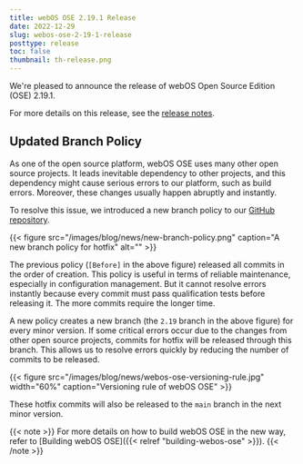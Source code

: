 ```yaml
---
title: webOS OSE 2.19.1 Release
date: 2022-12-29
slug: webos-ose-2-19-1-release
posttype: release
toc: false
thumbnail: th-release.png
---
```


We're pleased to announce the release of webOS Open Source Edition (OSE) 2.19.1.

For more details on this release, see the [release notes](/about/release-notes/webos-ose-2-19-1-release-notes).

## Updated Branch Policy

As one of the open source platform, webOS OSE uses many other open source projects. It leads inevitable dependency to other projects, and this dependency might cause serious errors to our platform, such as build errors. Moreover, these changes usually happen abruptly and instantly.

To resolve this issue, we introduced a new branch policy to our [GitHub repository](https://github.com/webosose/build-webos).

{{< figure src="/images/blog/news/new-branch-policy.png" caption="A new branch policy for hotfix" alt="" >}}

The previous policy (`[Before]` in the above figure) released all commits in the order of creation. This policy is useful in terms of reliable maintenance, especially in configuration management. But it cannot resolve errors instantly because every commit must pass qualification tests before releasing it. The more commits require the longer time.

A new policy creates a new branch (the `2.19` branch in the above figure) for every minor version. If some critical errors occur due to the changes from other open source projects, commits for hotfix will be released through this branch. This allows us to resolve errors quickly by reducing the number of commits to be released.

{{< figure src="/images/blog/news/webos-ose-versioning-rule.jpg" width="60%" caption="Versioning rule of webOS OSE" >}}

These hotfix commits will also be released to the `main` branch in the next minor version.

{{< note >}}
For more details on how to build webOS OSE in the new way, refer to [Building webOS OSE]({{< relref "building-webos-ose" >}}).
{{< /note >}}
